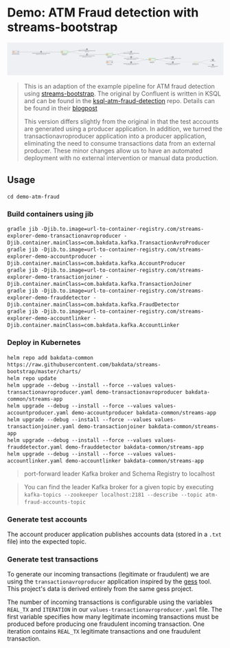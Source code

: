 # Demo: ATM Fraud detection with streams-bootstrap

![demo-pipeline](https://github.com/bakdata/streams-explorer/blob/main/screens/updated-demo-pipeline.png?raw=true)

> This is an adaption of the example pipeline for ATM fraud detection using [streams-bootstrap](https://github.com/bakdata/streams-bootstrap). The original by Confluent is written in KSQL and can be found in the [ksql-atm-fraud-detection](https://github.com/confluentinc/demo-scene/tree/master/ksql-atm-fraud-detection) repo. Details can be found in their [blogpost](https://www.confluent.io/blog/atm-fraud-detection-apache-kafka-ksql/)
>
> This version differs slightly from the original in that the test accounts are generated using a producer application.
> In addition, we turned the transactionavroproducer application into a producer application, eliminating the need to consume transactions data from an external producer.
> These minor changes allow us to have an automated deployment with no external intervention or manual data production.

## Usage

`cd demo-atm-fraud`

### Build containers using jib

```
gradle jib -Djib.to.image=url-to-container-registry.com/streams-explorer-demo-transactionavroproducer -Djib.container.mainClass=com.bakdata.kafka.TransactionAvroProducer
gradle jib -Djib.to.image=url-to-container-registry.com/streams-explorer-demo-accountproducer -Djib.container.mainClass=com.bakdata.kafka.AccountProducer
gradle jib -Djib.to.image=url-to-container-registry.com/streams-explorer-demo-transactionjoiner -Djib.container.mainClass=com.bakdata.kafka.TransactionJoiner
gradle jib -Djib.to.image=url-to-container-registry.com/streams-explorer-demo-frauddetector -Djib.container.mainClass=com.bakdata.kafka.FraudDetector
gradle jib -Djib.to.image=url-to-container-registry.com/streams-explorer-demo-accountlinker -Djib.container.mainClass=com.bakdata.kafka.AccountLinker
```

### Deploy in Kubernetes

```
helm repo add bakdata-common https://raw.githubusercontent.com/bakdata/streams-bootstrap/master/charts/
helm repo update
helm upgrade --debug --install --force --values values-transactionavroproducer.yaml demo-transactionavroproducer bakdata-common/streams-app
helm upgrade --debug --install --force --values values-accountproducer.yaml demo-accountproducer bakdata-common/streams-app
helm upgrade --debug --install --force --values values-transactionjoiner.yaml demo-transactionjoiner bakdata-common/streams-app
helm upgrade --debug --install --force --values values-frauddetector.yaml demo-frauddetector bakdata-common/streams-app
helm upgrade --debug --install --force --values values-accountlinker.yaml demo-accountlinker bakdata-common/streams-app
```
> port-forward leader Kafka broker and Schema Registry to localhost

> You can find the leader Kafka broker for a given topic by executing `kafka-topics --zookeeper localhost:2181 --describe --topic atm-fraud-accounts-topic`

### Generate test accounts

The account producer application publishes accounts data (stored in a `.txt` file)  into the expected topic. 


### Generate test transactions

To generate our incoming transactions (legitimate or fraudulent) we are using the `transactionavroproducer` application inspired by the [gess](https://github.com/rmoff/gess) tool. This project's data is derived entirely from the same gess project.

The number of incoming transactions is configurable using the variables `REAL_TX` and `ITERATION` in our `values-transactionavroproducer.yaml` file.
The first variable specifies how many legitimate incoming transactions must be produced before producing one fraudulent incoming transaction.
One iteration contains `REAL_TX` legitimate transactions and one fraudulent transaction.

